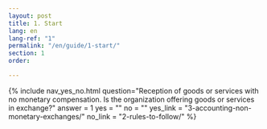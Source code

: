 ```yaml
---
layout: post
title: 1. Start
lang: en
lang-ref: "1"
permalink: "/en/guide/1-start/"
section: 1
order:

---
```

{% include nav_yes_no.html
question="Reception of goods or services with no monetary compensation. Is the organization offering goods or services in exchange?"
answer = 1
yes = ""
no = ""
yes_link = "3-accounting-non-monetary-exchanges/"
no_link = "2-rules-to-follow/"
%}
